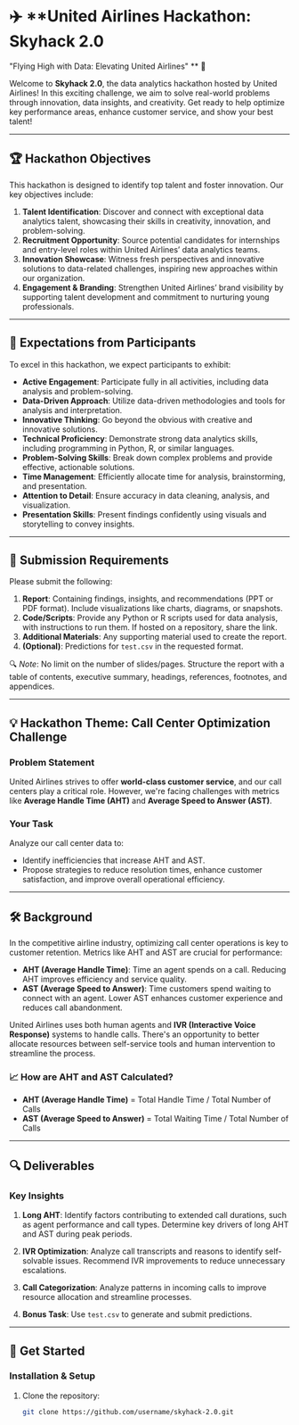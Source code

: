 # ✈️ **United Airlines Hackathon: Skyhack 2.0 <br>
"Flying High with Data: Elevating United Airlines"
** 🛫

Welcome to **Skyhack 2.0**, the data analytics hackathon hosted by United Airlines! In this exciting challenge, we aim to solve real-world problems through innovation, data insights, and creativity. Get ready to help optimize key performance areas, enhance customer service, and show your best talent!

---

## 🏆 **Hackathon Objectives**
This hackathon is designed to identify top talent and foster innovation. Our key objectives include:

1. **Talent Identification**: Discover and connect with exceptional data analytics talent, showcasing their skills in creativity, innovation, and problem-solving.
2. **Recruitment Opportunity**: Source potential candidates for internships and entry-level roles within United Airlines’ data analytics teams.
3. **Innovation Showcase**: Witness fresh perspectives and innovative solutions to data-related challenges, inspiring new approaches within our organization.
4. **Engagement & Branding**: Strengthen United Airlines’ brand visibility by supporting talent development and commitment to nurturing young professionals.

---

## 🎯 **Expectations from Participants**
To excel in this hackathon, we expect participants to exhibit:

- **Active Engagement**: Participate fully in all activities, including data analysis and problem-solving.
- **Data-Driven Approach**: Utilize data-driven methodologies and tools for analysis and interpretation.
- **Innovative Thinking**: Go beyond the obvious with creative and innovative solutions.
- **Technical Proficiency**: Demonstrate strong data analytics skills, including programming in Python, R, or similar languages.
- **Problem-Solving Skills**: Break down complex problems and provide effective, actionable solutions.
- **Time Management**: Efficiently allocate time for analysis, brainstorming, and presentation.
- **Attention to Detail**: Ensure accuracy in data cleaning, analysis, and visualization.
- **Presentation Skills**: Present findings confidently using visuals and storytelling to convey insights.

---

## 📄 **Submission Requirements**
Please submit the following:

1. **Report**: Containing findings, insights, and recommendations (PPT or PDF format). Include visualizations like charts, diagrams, or snapshots.
2. **Code/Scripts**: Provide any Python or R scripts used for data analysis, with instructions to run them. If hosted on a repository, share the link.
3. **Additional Materials**: Any supporting material used to create the report.
4. **(Optional)**: Predictions for `test.csv` in the requested format.

🔍 *Note*: No limit on the number of slides/pages. Structure the report with a table of contents, executive summary, headings, references, footnotes, and appendices.

---

## 💡 **Hackathon Theme: Call Center Optimization Challenge**
### **Problem Statement**

United Airlines strives to offer **world-class customer service**, and our call centers play a critical role. However, we're facing challenges with metrics like **Average Handle Time (AHT)** and **Average Speed to Answer (AST)**.

### **Your Task**
Analyze our call center data to:
- Identify inefficiencies that increase AHT and AST.
- Propose strategies to reduce resolution times, enhance customer satisfaction, and improve overall operational efficiency.

---

## 🛠 **Background**
In the competitive airline industry, optimizing call center operations is key to customer retention. Metrics like AHT and AST are crucial for performance:

- **AHT (Average Handle Time)**: Time an agent spends on a call. Reducing AHT improves efficiency and service quality.
- **AST (Average Speed to Answer)**: Time customers spend waiting to connect with an agent. Lower AST enhances customer experience and reduces call abandonment.

United Airlines uses both human agents and **IVR (Interactive Voice Response)** systems to handle calls. There's an opportunity to better allocate resources between self-service tools and human intervention to streamline the process.

### 📈 **How are AHT and AST Calculated?**
- **AHT (Average Handle Time)** = Total Handle Time / Total Number of Calls
- **AST (Average Speed to Answer)** = Total Waiting Time / Total Number of Calls

---

## 🔍 **Deliverables**
### **Key Insights**
1. **Long AHT**: Identify factors contributing to extended call durations, such as agent performance and call types. Determine key drivers of long AHT and AST during peak periods.
   
2. **IVR Optimization**: Analyze call transcripts and reasons to identify self-solvable issues. Recommend IVR improvements to reduce unnecessary escalations.

3. **Call Categorization**: Analyze patterns in incoming calls to improve resource allocation and streamline processes.

4. **Bonus Task**: Use `test.csv` to generate and submit predictions.

---

## 🚀 **Get Started**
### **Installation & Setup**
1. Clone the repository:
   ```bash
   git clone https://github.com/username/skyhack-2.0.git

